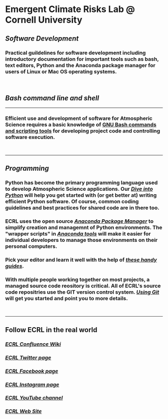 # Emergent Climate Risks Lab @ Cornell University
## _Software Development_

### Practical guildelines for software development including introductory documentation for important tools such as bash, text editors, Python and the Anaconda package manager for users of Linux or Mac OS operating systems.

&nbsp;

## _Bash command line and shell_

-------

### Efficient use and development of software for Atmospheric Science requires a basic knowledge of [GNU Bash commands and scripting tools](docs/bash/readme.md)  for developing project code and controlling software execution.

&nbsp;

-------
## _Programming_

### Python has become the primary programming language used to develop Atmospheric Science applications. Our [**_Dive into Python_**](docs/python.md) will help you get started with (or get better at) writing efficient Python software. Of course, common coding guidelines and best practices for shared code are in there too.

### ECRL uses the open source [**_Anaconda Package Manager_**](https://www.anaconda.com/distribution/) to simplify creation and managemnt of Python environments. The "wrapper scripts" in [**_Anaconda tools_**](myanaconda/personaluse.md) will make it easier for individual developers to manage those environments on their personal computers.

### Pick your editor and learn it well with the help of [**_these handy guides_**](docs/editors/READ.me).

### With multiple people working together on most projects, a managed source code reository is critical. All of ECRL's source code repositries use the GIT version control system. [**_Using Git_**](docs/git.md) will get you started and point you to more details.

&nbsp;

-------
## Follow ECRL in the real world

### [**_ECRL Confluence Wiki_**](https://cuecrl.atlassian.net/wiki/spaces/ECRL/overview)
### [**_ECRL Twitter page_**](https://twitter.com/ECRL_Cornell)
### [**_ECRL Facebook page_**]()
### [**_ECRL Instagram page_**]()
### [**_ECRL YouTube channel_**](https://www.youtube.com/channel/UCH3nqSShD1SXotnp00HXhUw)
### [**_ECRL Web Site_**](http://ecrl.eas.cornell.edu)
